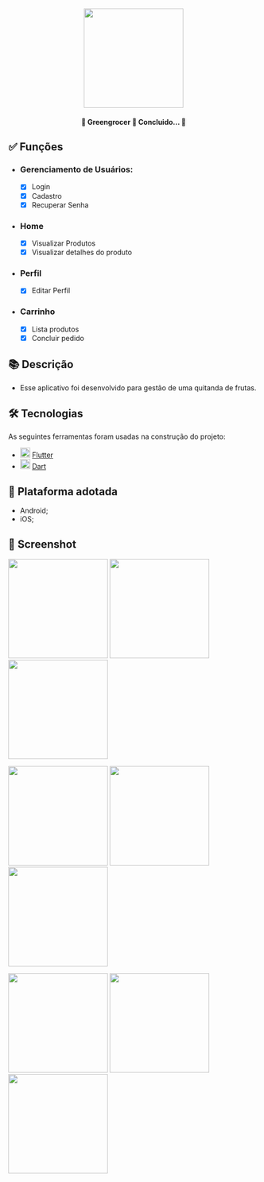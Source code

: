 <h1 align="center">
   <img src="prints/splashscreen.PNG" width="200">
</h1>

<h4 align="center"> 
	🚧 Greengrocer 🚀 Concluido...  🚧
</h4>

## ✅ Funções

- <h3>Gerenciamento de Usuários:</h3>

  - [x] Login
  - [x] Cadastro
  - [x] Recuperar Senha

- <h3>Home</h3>

  - [x] Visualizar Produtos
  - [x] Visualizar detalhes do produto

- <h3>Perfil</h3>

  - [x] Editar Perfil

- <h3>Carrinho</h3>

  - [x] Lista produtos
  - [x] Concluir pedido

## 📚 Descrição

- Esse aplicativo foi desenvolvido para gestão de uma quitanda de frutas.

## 🛠 Tecnologias

As seguintes ferramentas foram usadas na construção do projeto:

- <img src="https://cdn.jsdelivr.net/gh/devicons/devicon/icons/flutter/flutter-original.svg" height="20" width="20"/> [Flutter](https://flutter.dev/?gclid=Cj0KCQjwkbuKBhDRARIsAALysV4sMSKWcOxrlBmdtlCcf3MAfNdH1ehbbWi6ZjjjdypPLsSvdTFiqOYaAon3EALw_wcB&gclsrc=aw.ds)
- <img src="https://cdn.jsdelivr.net/gh/devicons/devicon/icons/dart/dart-original.svg" height="20" width="20"/> [Dart](https://dart.dev/)

## 📱 Plataforma adotada

- Android;
- iOS;

## 📸 Screenshot

<p float="left">
	<img src="prints/login.png" width="200">
	<img src="prints/cadastro.png" width="200">
	<img src="prints/esqueceu_senha.png" width="200">
</p>

<p float="left">
	<img src="prints/home.png" width="200">
	<img src="prints/detalhes_produto.png" width="200">
	<img src="prints/carrinho.png" width="200">
</p>

<p float="left"> 
	<img src="prints/pix.png" width="200">
	<img src="prints/pedidos.png" width="200">
	<img src="prints/perfil.png" width="200">
</p>
